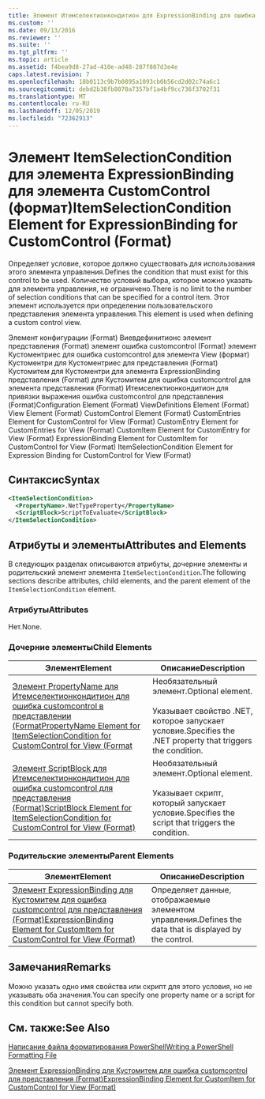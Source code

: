 ```yaml
---
title: Элемент Итемселектионкондитион для ExpressionBinding для ошибка customcontrol (Format) | Документация Майкрософт
ms.custom: ''
ms.date: 09/13/2016
ms.reviewer: ''
ms.suite: ''
ms.tgt_pltfrm: ''
ms.topic: article
ms.assetid: f4bea9d8-27ad-410e-ad48-287f807d3e4e
caps.latest.revision: 7
ms.openlocfilehash: 18b0113c9b7b0895a1093cb0b56cd2d02c74a6c1
ms.sourcegitcommit: debd2b38fb8070a7357bf1a4bf9cc736f3702f31
ms.translationtype: MT
ms.contentlocale: ru-RU
ms.lasthandoff: 12/05/2019
ms.locfileid: "72362913"
---
```

# <a name="itemselectioncondition-element-for-expressionbinding-for-customcontrol-format"></a><span data-ttu-id="96666-102">Элемент ItemSelectionCondition для элемента ExpressionBinding для элемента CustomControl (формат)</span><span class="sxs-lookup"><span data-stu-id="96666-102">ItemSelectionCondition Element for ExpressionBinding for CustomControl (Format)</span></span>

<span data-ttu-id="96666-103">Определяет условие, которое должно существовать для использования этого элемента управления.</span><span class="sxs-lookup"><span data-stu-id="96666-103">Defines the condition that must exist for this control to be used.</span></span> <span data-ttu-id="96666-104">Количество условий выбора, которое можно указать для элемента управления, не ограничено.</span><span class="sxs-lookup"><span data-stu-id="96666-104">There is no limit to the number of selection conditions that can be specified for a control item.</span></span> <span data-ttu-id="96666-105">Этот элемент используется при определении пользовательского представления элемента управления.</span><span class="sxs-lookup"><span data-stu-id="96666-105">This element is used when defining a custom control view.</span></span>

<span data-ttu-id="96666-106">Элемент конфигурации (Format) Виевдефинитионс элемент представления (Format) элемент ошибка customcontrol (Format) элемент Кустоментриес для ошибка customcontrol для элемента View (формат) Кустоментри для Кустоментриес для представления (Format) Кустомитем для Кустоментри для элемента ExpressionBinding представления (Format) для Кустомитем для ошибка customcontrol для элемента представления (Format) Итемселектионкондитион для привязки выражения ошибка customcontrol для представления (Format)</span><span class="sxs-lookup"><span data-stu-id="96666-106">Configuration Element (Format) ViewDefinitions Element (Format) View Element (Format) CustomControl Element (Format) CustomEntries Element for CustomControl for View (Format) CustomEntry Element for CustomEntries for View (Format) CustomItem Element for CustomEntry for View (Format) ExpressionBinding Element for CustomItem for CustomControl for View (Format) ItemSelectionCondition Element for Expression Binding for CustomControl for View (Format)</span></span>

## <a name="syntax"></a><span data-ttu-id="96666-107">Синтаксис</span><span class="sxs-lookup"><span data-stu-id="96666-107">Syntax</span></span>

```xml
<ItemSelectionCondition>
  <PropertyName>.NetTypeProperty</PropertyName>
  <ScriptBlock>ScriptToEvaluate</ScriptBlock>
</ItemSelectionCondition>
```

## <a name="attributes-and-elements"></a><span data-ttu-id="96666-108">Атрибуты и элементы</span><span class="sxs-lookup"><span data-stu-id="96666-108">Attributes and Elements</span></span>

<span data-ttu-id="96666-109">В следующих разделах описываются атрибуты, дочерние элементы и родительский элемент элемента `ItemSelectionCondition`.</span><span class="sxs-lookup"><span data-stu-id="96666-109">The following sections describe attributes, child elements, and the parent element of the `ItemSelectionCondition` element.</span></span>

### <a name="attributes"></a><span data-ttu-id="96666-110">Атрибуты</span><span class="sxs-lookup"><span data-stu-id="96666-110">Attributes</span></span>

<span data-ttu-id="96666-111">Нет.</span><span class="sxs-lookup"><span data-stu-id="96666-111">None.</span></span>

### <a name="child-elements"></a><span data-ttu-id="96666-112">Дочерние элементы</span><span class="sxs-lookup"><span data-stu-id="96666-112">Child Elements</span></span>

|<span data-ttu-id="96666-113">Элемент</span><span class="sxs-lookup"><span data-stu-id="96666-113">Element</span></span>|<span data-ttu-id="96666-114">Описание</span><span class="sxs-lookup"><span data-stu-id="96666-114">Description</span></span>|
|-------------|-----------------|
|[<span data-ttu-id="96666-115">Элемент PropertyName для Итемселектионкондитион для ошибка customcontrol в представлении (Format</span><span class="sxs-lookup"><span data-stu-id="96666-115">PropertyName Element for ItemSelectionCondition for CustomControl for View (Format</span></span>](./propertyname-element-for-itemselectioncondition-for-customcontrol-for-view-format.md)|<span data-ttu-id="96666-116">Необязательный элемент.</span><span class="sxs-lookup"><span data-stu-id="96666-116">Optional element.</span></span><br /><br /> <span data-ttu-id="96666-117">Указывает свойство .NET, которое запускает условие.</span><span class="sxs-lookup"><span data-stu-id="96666-117">Specifies the .NET property that triggers the condition.</span></span>|
|[<span data-ttu-id="96666-118">Элемент ScriptBlock для Итемселектионкондитион для ошибка customcontrol для представления (Format)</span><span class="sxs-lookup"><span data-stu-id="96666-118">ScriptBlock Element for ItemSelectionCondition for CustomControl for View (Format)</span></span>](./scriptblock-element-for-itemselectioncondition-for-customcontrol-for-view-format.md)|<span data-ttu-id="96666-119">Необязательный элемент.</span><span class="sxs-lookup"><span data-stu-id="96666-119">Optional element.</span></span><br /><br /> <span data-ttu-id="96666-120">Указывает скрипт, который запускает условие.</span><span class="sxs-lookup"><span data-stu-id="96666-120">Specifies the script that triggers the condition.</span></span>|

### <a name="parent-elements"></a><span data-ttu-id="96666-121">Родительские элементы</span><span class="sxs-lookup"><span data-stu-id="96666-121">Parent Elements</span></span>

|<span data-ttu-id="96666-122">Элемент</span><span class="sxs-lookup"><span data-stu-id="96666-122">Element</span></span>|<span data-ttu-id="96666-123">Описание</span><span class="sxs-lookup"><span data-stu-id="96666-123">Description</span></span>|
|-------------|-----------------|
|[<span data-ttu-id="96666-124">Элемент ExpressionBinding для Кустомитем для ошибка customcontrol для представления (Format)</span><span class="sxs-lookup"><span data-stu-id="96666-124">ExpressionBinding Element for CustomItem for CustomControl for View (Format)</span></span>](./expressionbinding-element-for-customitem-for-customcontrol-for-view-format.md)|<span data-ttu-id="96666-125">Определяет данные, отображаемые элементом управления.</span><span class="sxs-lookup"><span data-stu-id="96666-125">Defines the data that is displayed by the control.</span></span>|

## <a name="remarks"></a><span data-ttu-id="96666-126">Замечания</span><span class="sxs-lookup"><span data-stu-id="96666-126">Remarks</span></span>

<span data-ttu-id="96666-127">Можно указать одно имя свойства или скрипт для этого условия, но не указывать оба значения.</span><span class="sxs-lookup"><span data-stu-id="96666-127">You can specify one property name or a script for this condition but cannot specify both.</span></span>

## <a name="see-also"></a><span data-ttu-id="96666-128">См. также:</span><span class="sxs-lookup"><span data-stu-id="96666-128">See Also</span></span>

[<span data-ttu-id="96666-129">Написание файла форматирования PowerShell</span><span class="sxs-lookup"><span data-stu-id="96666-129">Writing a PowerShell Formatting File</span></span>](./writing-a-powershell-formatting-file.md)

[<span data-ttu-id="96666-130">Элемент ExpressionBinding для Кустомитем для ошибка customcontrol для представления (Format)</span><span class="sxs-lookup"><span data-stu-id="96666-130">ExpressionBinding Element for CustomItem for CustomControl for View (Format)</span></span>](./expressionbinding-element-for-customitem-for-customcontrol-for-view-format.md)
